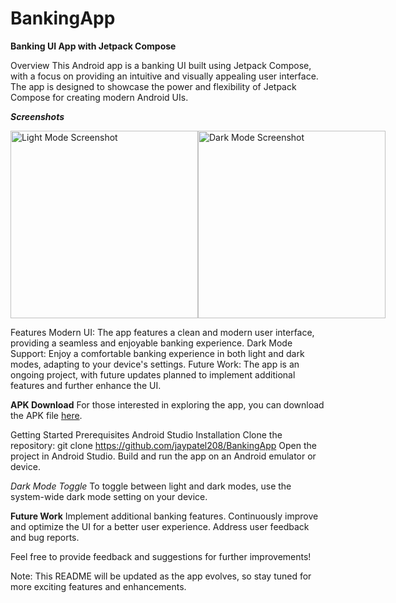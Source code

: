 # BankingApp
**Banking UI App with Jetpack Compose**

Overview
This Android app is a banking UI built using Jetpack Compose, with a focus on providing an intuitive and visually appealing user interface. The app is designed to showcase the power and flexibility of Jetpack Compose for creating modern Android UIs.

**_Screenshots_**
<div style="display: flex; justify-content: space-between;">
    <img src="https://github.com/jaypatel208/BankingApp/assets/83394162/1aa56c22-bac2-4956-a840-68429877a51a" alt="Light Mode Screenshot" width="300"/>
    <img src="https://correct-dark-mode-screenshot-url.jpg" alt="Dark Mode Screenshot" width="300"/>
</div>

Features
Modern UI: The app features a clean and modern user interface, providing a seamless and enjoyable banking experience.
Dark Mode Support: Enjoy a comfortable banking experience in both light and dark modes, adapting to your device's settings.
Future Work: The app is an ongoing project, with future updates planned to implement additional features and further enhance the UI.

**APK Download**
For those interested in exploring the app, you can download the APK file [here](https://drive.google.com/drive/folders/1P7OKyzBz6ZQ0_pYMO0z95UN_bZlII5gr?usp=sharing).

Getting Started
Prerequisites
Android Studio
Installation
Clone the repository: git clone https://github.com/jaypatel208/BankingApp
Open the project in Android Studio.
Build and run the app on an Android emulator or device.

*Dark Mode Toggle*
To toggle between light and dark modes, use the system-wide dark mode setting on your device.

__Future Work__
Implement additional banking features.
Continuously improve and optimize the UI for a better user experience.
Address user feedback and bug reports.

Feel free to provide feedback and suggestions for further improvements!

Note: This README will be updated as the app evolves, so stay tuned for more exciting features and enhancements.


